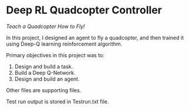 # Deep RL Quadcopter Controller

*Teach a Quadcopter How to Fly!*

In this project, I designed an agent to fly a quadcopter, and then trained it using Deep-Q learning reinforcement algorithm.

Primary objectives in this project was to:

1. Design and build a task.
2. Build a Deep Q-Network.
3. Design and build an agent.

Other files are supporting files.
   
Test run output is stored in Testrun.txt file.






